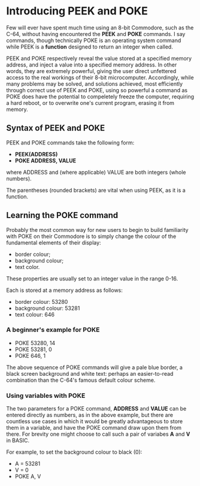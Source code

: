 # Introducing PEEK and POKE
Few will ever have spent much time using an 8-bit Commodore, such as the C-64, without having encountered the **PEEK** and **POKE** commands. I say commands, though technically POKE is an operating system command while PEEK is a **function** designed to return an integer when called.

PEEK and POKE respectively reveal the value stored at a specified memory address, and inject a value into a specified memory address. In other words, they are extremely powerful, giving the user direct unfettered access to the real workings of their 8-bit microcomputer. Accordingly, while many problems may be solved, and solutions achieved, most efficiently through correct use of PEEK and POKE, using so powerful a command as POKE does have the potential to compeletely freeze the computer, requiring a hard reboot, or to overwrite one's current program, erasing it from memory.

## Syntax of PEEK and POKE
PEEK and POKE commands take the following form:
- **PEEK(ADDRESS)**
- **POKE ADDRESS, VALUE**

where ADDRESS and (where applicable) VALUE are both integers (whole numbers).

The parentheses (rounded brackets) are vital when using PEEK, as it is a function.

## Learning the POKE command
Probably the most common way for new users to begin to build familiarity with POKE on their Commodore is to simply change the colour of the fundamental elements of their display:
 - border colour;
 - background colour;
 - text color.

These properties are usually set to an integer value in the range 0-16.

Each is stored at a memory address as follows:
 - border colour: 53280
 - background colour: 53281
 - text colour: 646

### A beginner's example for POKE
- POKE 53280, 14
- POKE 53281, 0
- POKE 646, 1

The above sequence of POKE commands will give a pale blue border, a black screen background and white text: perhaps an easier-to-read combination than the C-64's famous default colour scheme.

### Using variables with POKE
The two parameters for a POKE command, **ADDRESS** and **VALUE** can be entered directly as numbers, as in the above example, but there are countless use cases in which it would be greatly advantageous to store them in a variable, and have the POKE command draw upon them from there. For brevity one might choose to call such a pair of variabes **A** and **V** in BASIC.

For example, to set the background colour to black (0):
- A = 53281
- V = 0
- POKE A, V
